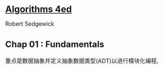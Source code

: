 # [Algorithms 4ed](https://algs4.cs.princeton.edu/home/)
<font size=4> Robert Sedgewick <font> <br>

## Chap 01 : Fundamentals
重点是数据抽象并定义抽象数据类型(ADT)以进行模块化编程, 